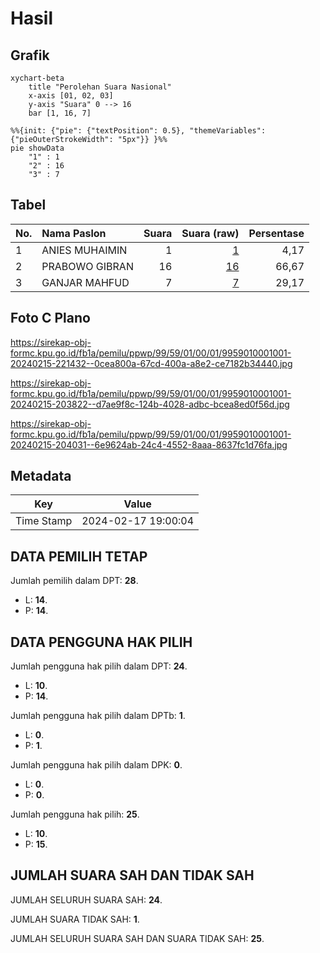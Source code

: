 # Hasil

## Grafik

```mermaid
xychart-beta
    title "Perolehan Suara Nasional"
    x-axis [01, 02, 03]
    y-axis "Suara" 0 --> 16
    bar [1, 16, 7]
```

```mermaid
%%{init: {"pie": {"textPosition": 0.5}, "themeVariables": {"pieOuterStrokeWidth": "5px"}} }%%
pie showData
    "1" : 1
    "2" : 16
    "3" : 7
```

## Tabel

| No. | Nama Paslon    | Suara | Suara (raw) | Persentase |
|:--- |:-------------- | -----:| -----------:| ----------:|
| 1   | ANIES MUHAIMIN | 1     | [1][p-1]    | 4,17       |
| 2   | PRABOWO GIBRAN | 16    | [16][p-2]   | 66,67      |
| 3   | GANJAR MAHFUD  | 7     | [7][p-3]    | 29,17      |


[p-1]: https://github.com/gigit-pemilu/pemilu-2024/blob/main/pilpres/hitung-suara/sub/99-luar-negeri/sub/59-kiev-ukrania/sub/01-kiev-ukrania/sub/0001-kiev-ukrania/sub/001-pos-001/sub/paslon-1.txt
[p-2]: https://github.com/gigit-pemilu/pemilu-2024/blob/main/pilpres/hitung-suara/sub/99-luar-negeri/sub/59-kiev-ukrania/sub/01-kiev-ukrania/sub/0001-kiev-ukrania/sub/001-pos-001/sub/paslon-2.txt
[p-3]: https://github.com/gigit-pemilu/pemilu-2024/blob/main/pilpres/hitung-suara/sub/99-luar-negeri/sub/59-kiev-ukrania/sub/01-kiev-ukrania/sub/0001-kiev-ukrania/sub/001-pos-001/sub/paslon-3.txt

## Foto C Plano

https://sirekap-obj-formc.kpu.go.id/fb1a/pemilu/ppwp/99/59/01/00/01/9959010001001-20240215-221432--0cea800a-67cd-400a-a8e2-ce7182b34440.jpg

https://sirekap-obj-formc.kpu.go.id/fb1a/pemilu/ppwp/99/59/01/00/01/9959010001001-20240215-203822--d7ae9f8c-124b-4028-adbc-bcea8ed0f56d.jpg

https://sirekap-obj-formc.kpu.go.id/fb1a/pemilu/ppwp/99/59/01/00/01/9959010001001-20240215-204031--6e9624ab-24c4-4552-8aaa-8637fc1d76fa.jpg


## Metadata

| Key        | Value               |
| ---------- | ------------------- |
| Time Stamp | 2024-02-17 19:00:04 |


## DATA PEMILIH TETAP

Jumlah pemilih dalam DPT: **28**.
 * L: **14**.
 * P: **14**.

## DATA PENGGUNA HAK PILIH

Jumlah pengguna hak pilih dalam DPT: **24**.
 * L: **10**.
 * P: **14**.

Jumlah pengguna hak pilih dalam DPTb: **1**.
 * L: **0**.
 * P: **1**.

Jumlah pengguna hak pilih dalam DPK: **0**.
 * L: **0**.
 * P: **0**.

Jumlah pengguna hak pilih: **25**.
 * L: **10**.
 * P: **15**.

## JUMLAH SUARA SAH DAN TIDAK SAH

JUMLAH SELURUH SUARA SAH: **24**.

JUMLAH SUARA TIDAK SAH: **1**.

JUMLAH SELURUH SUARA SAH DAN SUARA TIDAK SAH: **25**.


